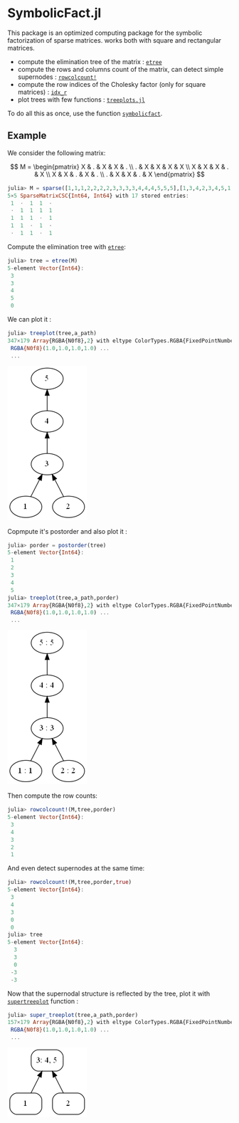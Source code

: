 # SymbolicFact.jl

This package is an optimized computing package for the symbolic factorization of sparse matrices. works both with square and rectangular matrices.

- compute the elimination tree of the matrix : [`etree`](src/etree.jl)
- compute the rows and columns count of the matrix, can detect simple supernodes : [`rowcolcount!`](src/rowcolcount!.jl)
- compute the row indices of the Cholesky factor (only for square matrices) : [`idx_r`](src/idx_r.jl)
- plot trees with few functions : [`treeplots.jl`](src/treeplots.jl)

To do all this as once, use the function [`symbolicfact`](src/SymbolicFact.jl).

## Example
We consider the following matrix:

$$
 M =
\begin{pmatrix} 
  X & . & X & X & . \\
  . & X & X & X & X \\
  X & X & X & . & X \\
  X & X & . & X & . \\
  . & X & X & . & X
\end{pmatrix}
$$

```julia
julia> M = sparse([1,1,1,2,2,2,2,3,3,3,3,4,4,4,5,5,5],[1,3,4,2,3,4,5,1,2,3,5,1,2,4,2,3,5],ones(Int,17))
5×5 SparseMatrixCSC{Int64, Int64} with 17 stored entries:
 1  ⋅  1  1  ⋅
 ⋅  1  1  1  1
 1  1  1  ⋅  1
 1  1  ⋅  1  ⋅
 ⋅  1  1  ⋅  1
```
Compute the elimination tree with [`etree`](src/etree.jl):
```julia
julia> tree = etree(M)
5-element Vector{Int64}:
 3
 3
 4
 5
 0
```
We can plot it : 
```julia
julia> treeplot(tree,a_path)
347×179 Array{RGBA{N0f8},2} with eltype ColorTypes.RGBA{FixedPointNumbers.N0f8}:
 RGBA{N0f8}(1.0,1.0,1.0,1.0) ...
 ...
```
 ![elimination tree of M](/img/pippo.png)

Copmpute it's postorder and also plot it :
```julia
julia> porder = postorder(tree)
5-element Vector{Int64}:
 1
 2
 3
 4
 5
julia> treeplot(tree,a_path,porder)
347×179 Array{RGBA{N0f8},2} with eltype ColorTypes.RGBA{FixedPointNumbers.N0f8}:
 RGBA{N0f8}(1.0,1.0,1.0,1.0) ...
 ... 
```
![elimination tree of M with postorder](/img/porderpippo.png)

Then compute the row counts:
```julia
julia> rowcolcount!(M,tree,porder)
5-element Vector{Int64}:
 3
 4
 3
 2
 1
```
And even detect supernodes at the same time:
```julia
julia> rowcolcount!(M,tree,porder,true)
5-element Vector{Int64}:
 3
 4
 3
 0
 0
julia> tree
5-element Vector{Int64}:
  3
  3
  0
 -3
 -3
```
Now that the supernodal structure is reflected by the tree, plot it with [`supertreeplot`](/src/treeplots.jl) function :
```julia
julia> super_treeplot(tree,a_path,porder)
157×179 Array{RGBA{N0f8},2} with eltype ColorTypes.RGBA{FixedPointNumbers.N0f8}:
 RGBA{N0f8}(1.0,1.0,1.0,1.0) ...
 ...
```
![elimination tree of M with supernodes](/img/superpippo.png)
 
